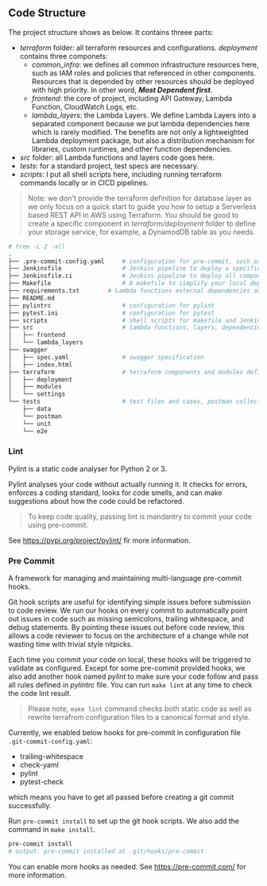 ## Code Structure

The project structure shows as below. It contains threee parts:
- _terraform_ folder: all terraform resources and configurations. _deployment_ contains three componets:
  - _common_infra_: we defines all common infrastructure resources here, such as IAM roles and policies that referenced in other components. Resources that is depended by other resources should be deployed with high priority. In other word, _**Most Dependent first**_.
  - _frontend_: the core of project, including API Gateway, Lambda Function, CloudWatch Logs, etc.
  - _lambda_layers_: the Lambda Layers. We define Lambda Layers into a separated component because we put lambda dependencies here which is rarely modified. The benefits are not only a lightweighted Lambda deployment package, but also a distribution mechanism for libraries, custom runtimes, and other function dependencies.
- _src_ folder: all Lambda functions and layers code goes here.
- _tests_: for a standard project, test specs are necessary.
- _scripts_: I put all shell scripts here, including running terraform commands locally or in CICD pipelines.

> Note: we don't provide the terraform definition for database layer as we only focus on a quick start to guide you how to setup a Serverless based REST API in AWS using Terraform. You should be good to create a specific component in _terraform/deployment_ folder to define your storage service, for example, a DynamodDB table as you needs.

```bash
# tree -L 2 -all
.
├── .pre-commit-config.yaml     # configuration for pre-commit, such as lint, auto format, test
├── Jenkinsfile                 # Jenkins pipeline to deploy a specific component
├── Jenkinsfile.ci              # Jenkins pipeline to deploy all components in order
├── Makefile                    # A makefile to simplify your local deployment using shell scripts
├── requirements.txt        # Lambda functions external dependencies and dev dependencies
├── README.md
├── pylintrc                    # configuration for pylint
├── pytest.ini                  # configuration for pytest
├── scripts                     # shell scripts for makefile and Jenkins pipelines
├── src                         # lambda functions, layers, dependencies source code
│   ├── frontend
│   └── lambda_layers
├── swagger
│   ├── spec.yaml               # swagger specification
│   ├── index.html
├── terraform                   # terraform components and modules definition
│   ├── deployment
│   ├── modules
│   └── settings
└── tests                       # test files and cases, postman collection, unit test, E2E test, etc
    ├── data
    └── postman
    └── unit
    └── e2e
```

### Lint
Pylint is a static code analyser for Python 2 or 3.

Pylint analyses your code without actually running it. It checks for errors, enforces a coding standard, looks for code smells, and can make suggestions about how the code could be refactored.

> To keep code quality, passing lint is mandantry to commit your code using pre-commit.

See https://pypi.org/project/pylint/ fir more information.


### Pre Commit
A framework for managing and maintaining multi-language pre-commit hooks.

Git hook scripts are useful for identifying simple issues before submission to code review. We run our hooks on every commit to automatically point out issues in code such as missing semicolons, trailing whitespace, and debug statements. By pointing these issues out before code review, this allows a code reviewer to focus on the architecture of a change while not wasting time with trivial style nitpicks.

Each time you commit your code on local, these hooks will be triggered to validate as configured. Except for some pre-commit provided hooks, we also add another hook named _pylint_ to make sure your code follow and pass all rules defined in _pylintrc_ file. You can run `make lint` at any time to check the code lint result.

> Please note, `make lint` command checks both static code as well as rewrite terrafrom configuration files to a canonical format and style.

Currently, we enabled below hooks for pre-commit in configuration file `.git-commit-config.yaml`:
- trailing-whitespace
- check-yaml
- pylint
- pytest-check

which means you have to get all passed before creating a git commit successfully. 

Run `pre-commit install` to set up the git hook scripts. We also add the command in `make install`.

```bash
pre-commit install
# output: pre-commit installed at .git/hooks/pre-commit
```

You can enable more hooks as needed. See https://pre-commit.com/ for more information.

